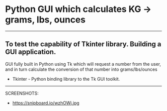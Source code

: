 # Python GUI which calculates KG -> grams, lbs, ounces
--------
To test the capability of Tkinter library. Building a GUI application.
--------
GUI fully built in Python using Tk which will request a number from the user, and in turn calculate the conversion of that number into grams/lbs/ounces
 - Tkinter - Python binding library to the Tk GUI toolkit.
--------
SCREENSHOTS:

- https://snipboard.io/wzhOWj.jpg


